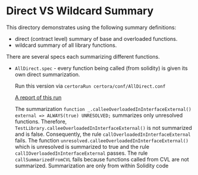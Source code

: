 
# Direct VS Wildcard Summary
This directory demonstrates using the following summary definitions:
- direct (contract level) summary of base and overloaded functions.
- wildcard summary of all library functions.

There are several specs each summarizing different functions.
- `AllDirect.spec` - every function being called (from solidity) is given its own direct summarization.
   
    Run this version via ```certoraRun certora/conf/AllDirect.conf```

    [A report of this run](https://prover.certora.com/output/1902/1c2659cb4fd44abd82992d6585e0e345?anonymousKey=eab39d9370595a2b31c450c14d3b6ddff047c01e)

    The summarization ```function _.calleeOverloadedInInterfaceExternal()  external => ALWAYS(true) UNRESOLVED;```
    summarizes only unresolved functions.
    Therefore, `TestLibrary.calleeOverloadedInInterfaceExternal()` is not summarized and
    is false. Consequently, the rule `callOverloadedInInterfaceExternal` fails.
    The function `unresolved.calleeOverloadedInInterfaceExternal()` which is unresolved is summarized to true and the rule `callIOverloadedInInterfaceExternal` passes.
    The rule `callSummarizedFromCVL` fails because functions called from CVL are not summarized. Summarization are only from within Solidity code

